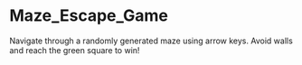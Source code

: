 # Maze_Escape_Game
Navigate through a randomly generated maze using arrow keys. Avoid walls and reach the green square to win!
